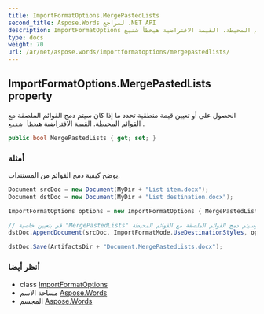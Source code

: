 ```yaml
---
title: ImportFormatOptions.MergePastedLists
second_title: Aspose.Words لمراجع .NET API
description: ImportFormatOptions ملكية. الحصول على أو تعيين قيمة منطقية تحدد ما إذا كان سيتم دمج القوائم الملصقة مع القوائم المحيطة. القيمة الافتراضية هيخطأ شنيع .
type: docs
weight: 70
url: /ar/net/aspose.words/importformatoptions/mergepastedlists/
---
```

## ImportFormatOptions.MergePastedLists property

الحصول على أو تعيين قيمة منطقية تحدد ما إذا كان سيتم دمج القوائم الملصقة مع القوائم المحيطة. القيمة الافتراضية هي`خطأ شنيع` .

```csharp
public bool MergePastedLists { get; set; }
```

### أمثلة

يوضح كيفية دمج القوائم من المستندات.

```csharp
Document srcDoc = new Document(MyDir + "List item.docx");
Document dstDoc = new Document(MyDir + "List destination.docx");

ImportFormatOptions options = new ImportFormatOptions { MergePastedLists = true };

// قم بتعيين خاصية "MergePastedLists" على "صحيح"، وسيتم دمج القوائم الملصقة مع القوائم المحيطة.
dstDoc.AppendDocument(srcDoc, ImportFormatMode.UseDestinationStyles, options);

dstDoc.Save(ArtifactsDir + "Document.MergePastedLists.docx");
```

### أنظر أيضا

* class [ImportFormatOptions](../)
* مساحة الاسم [Aspose.Words](../../importformatoptions/)
* المجسم [Aspose.Words](../../../)


